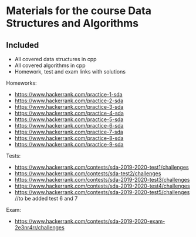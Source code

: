 # Materials for the course Data Structures and Algorithms
## Included
- All covered data structures in cpp
- All covered algorithms in cpp
- Homework, test and exam links with solutions



Homeworks:

- https://www.hackerrank.com/practice-1-sda
- https://www.hackerrank.com/practice-2-sda
- https://www.hackerrank.com/practice-3-sda
- https://www.hackerrank.com/practice-4-sda
- https://www.hackerrank.com/practice-5-sda
- https://www.hackerrank.com/practice-6-sda
- https://www.hackerrank.com/practice-7-sda
- https://www.hackerrank.com/practice-8-sda
- https://www.hackerrank.com/practice-9-sda


Tests:
- https://www.hackerrank.com/contests/sda-2019-2020-test1/challenges
- https://www.hackerrank.com/contests/sda-test2/challenges
- https://www.hackerrank.com/contests/sda-2019-2020-test3/challenges
- https://www.hackerrank.com/contests/sda-2019-2020-test4/challenges
- https://www.hackerrank.com/contests/sda-2019-2020-test5/challenges
//to be added test 6 and 7


Exam:
- https://www.hackerrank.com/contests/sda-2019-2020-exam-2e3nr4rr/challenges
